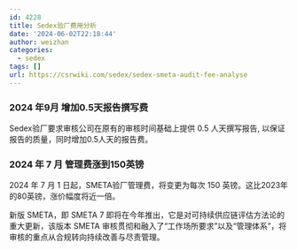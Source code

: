 ```yaml
---
id: 4228
title: Sedex验厂费用分析
date: '2024-06-02T22:18:44'
author: weizhan
categories:
  - sedex
tags: []
url: https://csrwiki.com/sedex/sedex-smeta-audit-fee-analyse
---
```


### 2024 年9月 增加0.5天报告撰写费

Sedex验厂要求审核公司在原有的审核时间基础上提供 0.5 人天撰写报告, 以保证报告的质量，同时增加0.5人天的报告费。

### 2024 年 7 月 管理费涨到150英镑

2024 年 7 月 1 日起，SMETA验厂管理费，将变更为每次 150 英镑。这比2023年的80英镑，涨价幅度将近一倍。

新版 SMETA，即 SMETA 7 即将在今年推出，它是对可持续供应链评估方法论的重大更新，该版本 SMETA 审核贯彻和融入了“工作场所要求”以及“管理体系”，将审核的重点从合规转向持续改善与尽责管理。

